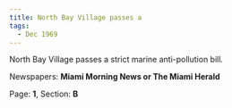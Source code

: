 ```yaml
---  
title: North Bay Village passes a  
tags:  
  - Dec 1969  
---  
```

  
North Bay Village passes a strict marine anti-pollution bill.  
  
Newspapers: **Miami Morning News or The Miami Herald**  
  
Page: **1**, Section: **B** 

